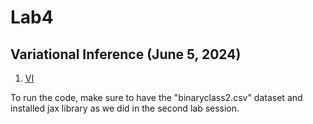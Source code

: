 # Lab4

## Variational Inference (June 5, 2024)
1. [VI](https://github.com/srossi93/asi-labs/blob/master/lab_week4-public/Variational_Logistic_Regression.ipynb)

To run the code, make sure to have the "binaryclass2.csv" dataset and installed jax library as we did in the second lab session.
